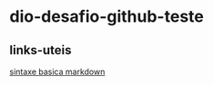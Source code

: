 # dio-desafio-github-teste
## links-uteis
[sintaxe basica markdown](https://docs.pipz.com/central-de-ajuda/learning-center/guia-basico-de-markdown#open)
